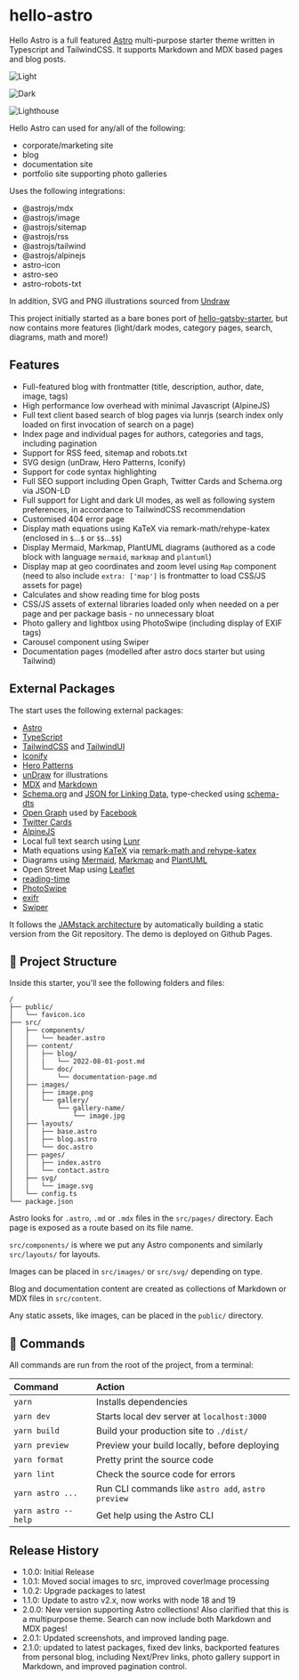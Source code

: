 # hello-astro

Hello Astro is a full featured [Astro](https://astro.build) multi-purpose starter theme written in Typescript and TailwindCSS. It supports Markdown and MDX based pages and blog posts.

![Light](https://github.com/hellotham/hello-astro/raw/main/screenshot-light.png)

![Dark](https://github.com/hellotham/hello-astro/raw/main/screenshot-dark.png)

![Lighthouse](https://github.com/hellotham/hello-astro/raw/main/lighthouse.png)

Hello Astro can used for any/all of the following:

- corporate/marketing site
- blog
- documentation site
- portfolio site supporting photo galleries

Uses the following integrations:

- @astrojs/mdx
- @astrojs/image
- @astrojs/sitemap
- @astrojs/rss
- @astrojs/tailwind
- @astrojs/alpinejs
- astro-icon
- astro-seo
- astro-robots-txt

In addition, SVG and PNG illustrations sourced from [Undraw](https://undraw.co)

This project initially started as a bare bones port of [hello-gatsby-starter](https://github.com/hellotham/hello-gatsby-starter), but now contains more features (light/dark modes, category pages, search, diagrams, math and more!)

## Features

- Full-featured blog with frontmatter (title, description, author, date, image, tags)
- High performance low overhead with minimal Javascript (AlpineJS)
- Full text client based search of blog pages via lunrjs (search index only loaded on first invocation of search on a page)
- Index page and individual pages for authors, categories and tags, including pagination
- Support for RSS feed, sitemap and robots.txt
- SVG design (unDraw, Hero Patterns, Iconify)
- Support for code syntax highlighting
- Full SEO support including Open Graph, Twitter Cards and Schema.org via JSON-LD
- Full support for Light and dark UI modes, as well as following system preferences, in accordance to TailwindCSS recommendation
- Customised 404 error page
- Display math equations using KaTeX via remark-math/rehype-katex (enclosed in `$`...`$` or `$$`...`$$`)
- Display Mermaid, Markmap, PlantUML diagrams (authored as a code block with language `mermaid`, `markmap` and `plantuml`)
- Display map at geo coordinates and zoom level using `Map` component (need to also include `extra: ['map']` is frontmatter to load CSS/JS assets for page)
- Calculates and show reading time for blog posts
- CSS/JS assets of external libraries loaded only when needed on a per page and per package basis - no unnecessary bloat
- Photo gallery and lightbox using PhotoSwipe (including display of EXIF tags)
- Carousel component using Swiper
- Documentation pages (modelled after astro docs starter but using Tailwind)

## External Packages 

The start uses the following external packages:

- [Astro](https://astro.build/)
- [TypeScript](https://www.typescriptlang.org/)
- [TailwindCSS](https://tailwindcss.com) and [TailwindUI](https://tailwindui.com)
- [Iconify](https://iconify.design/)
- [Hero Patterns](https://heropatterns.com/)
- [unDraw](https://undraw.co/) for illustrations
- [MDX](https://mdxjs.com/) and [Markdown](https://www.markdownguide.org/)
- [Schema.org](https://schema.org/) and [JSON for Linking Data](https://json-ld.org/), type-checked using [schema-dts](https://github.com/google/schema-dts)
- [Open Graph](https://ogp.me/) used by [Facebook](https://developers.facebook.com/docs/sharing/webmasters/#markup)
- [Twitter Cards](https://developer.twitter.com/en/docs/twitter-for-websites/cards/overview/abouts-cards)
- [AlpineJS](https://alpinejs.dev)
- Local full text search using [Lunr](https://lunrjs.com)
- Math equations using [KaTeX](https://katex.org) via [remark-math and rehype-katex](https://github.com/remarkjs/remark-math)
- Diagrams using [Mermaid](https://mermaid-js.github.io/mermaid/#/), [Markmap](https://markmap.js.org) and [PlantUML](https://plantuml.com)
- Open Street Map using [Leaflet](https://leafletjs.com/)
- [reading-time](https://github.com/ngryman/reading-time)
- [PhotoSwipe](https://photoswipe.com)
- [exifr](https://mutiny.cz/exifr/)
- [Swiper](https://swiperjs.com/)

It follows the [JAMstack architecture](https://jamstack.org) by automatically building a static version from the Git repository. The demo is deployed on Github Pages.

## 🚀 Project Structure

Inside this starter, you'll see the following folders and files:

```text
/
├── public/
│   └── favicon.ico
├── src/
│   ├── components/
│   │   └── header.astro
│   ├── content/
│   │   ├── blog/
│   │   |   └── 2022-08-01-post.md
│   │   └── doc/
│   │       └── documentation-page.md
│   ├── images/
│   │   ├── image.png
│   │   └── gallery/
│   │       └── gallery-name/
│   │           └── image.jpg
│   ├── layouts/
│   │   ├── base.astro
│   │   ├── blog.astro
│   │   └── doc.astro
│   ├── pages/
│   │   ├── index.astro
│   │   └── contact.astro
│   ├── svg/
│   │   └── image.svg
│   └── config.ts
└── package.json
```

Astro looks for `.astro`, `.md` or `.mdx` files in the `src/pages/` directory. Each page is exposed as a route based on its file name.

`src/components/` is where we put any Astro components and similarly `src/layouts/` for layouts.

Images can be placed in `src/images/` or `src/svg/` depending on type.

Blog and documentation content are created as collections of Markdown or MDX files in `src/content`.

Any static assets, like images, can be placed in the `public/` directory.

## 🧞 Commands

All commands are run from the root of the project, from a terminal:

| Command             | Action                                             |
| :------------------ | :------------------------------------------------- |
| `yarn`              | Installs dependencies                              |
| `yarn dev`          | Starts local dev server at `localhost:3000`        |
| `yarn build`        | Build your production site to `./dist/`            |
| `yarn preview`      | Preview your build locally, before deploying       |
| `yarn format`       | Pretty print the source code                       |
| `yarn lint`         | Check the source code for errors                   |
| `yarn astro ...`    | Run CLI commands like `astro add`, `astro preview` |
| `yarn astro --help` | Get help using the Astro CLI                       |

## Release History

- 1.0.0: Initial Release
- 1.0.1: Moved social images to src, improved coverImage processing
- 1.0.2: Upgrade packages to latest
- 1.1.0: Update to astro v2.x, now works with node 18 and 19
- 2.0.0: New version supporting Astro collections! Also clarified that this is a
  multipurpose theme. Search can now include both Markdown and MDX pages!
- 2.0.1: Updated screenshots, and improved landing page.
- 2.1.0: updated to latest packages, fixed dev links, backported features from
  personal blog, including Next/Prev links, photo gallery support in Markdown,
  and improved pagination control.